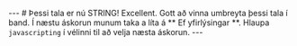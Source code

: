 --- # Þessi tala er nú STRING! Excellent. Gott að vinna umbreyta þessi tala í band. Í næstu áskorun munum taka a líta á ** Ef yfirlýsingar **. Hlaupa `javascripting` í vélinni til að velja næsta áskorun. ---